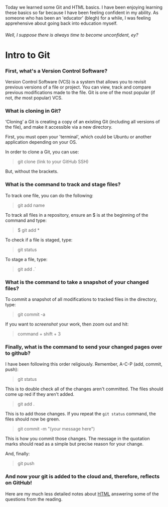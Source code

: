 Today we learned some Git and HTML basics. I have been enjoying learning these basics so far because I have been feeling confident in my ability. As someone who has been an 'educator' (blegh) for a while, I was feeling apprehensive about going back into education myself.

###### Well, I suppose there is always time to become unconfident, ey?

# Intro to Git

### First, what's a Version Control Software?

Version Control Software (VCS) is a system that allows you to revisit previous versions of a file or project. You can view, track and compare previous modifications made to the file. Git is one of the most popular (if not, _the_ most popular) VCS.

### What is cloning in Git?

‘Cloning’ a Git is creating a copy of an existing Git (including all versions of the file), and make it accessible via a new directory.

First, you must open your 'terminal', which could be Ubuntu or another application depending on your OS.

In order to clone a Git, you can use:

> git clone (link to your GitHub SSH)

But, without the brackets.

### What is the command to track and stage files?

To track one file, you can do the following:

> git add name

To track all files in a repository, ensure an $ is at the beginning of the command and type:

> $ git add \*

To check if a file is staged, type:

> git status

To stage a file, type:

> git add .`

### What is the command to take a snapshot of your changed files?

To commit a snapshot of all modifications to tracked files in the directory, type:

> git commit -a

If you want to _screenshot_ your work, then zoom out and hit:

> command + shift + 3

### Finally, what is the command to send your changed pages over to github?

I have been following this order religiously. Remember, A-C-P (add, commit, push):

> git status

This is to double check all of the changes aren't committed. The files should come up red if they aren't added.

> git add .

This is to add those changes. If you repeat the `git status` command, the files should now be green.

> git commit -m "(your message here")

This is how you commit those changes. The message in the quotation marks should read as a simple but precise reason for your change.

And, finally:

> git push

### And now your git is added to the cloud and, therefore, reflects on GitHub!

Here are my much less detailed notes about [HTML](https://cordeliasnape.github.io/reading-notes/class-04) answering some of the questions from the reading.
